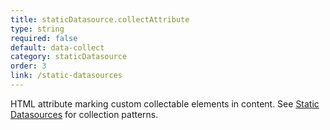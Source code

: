 ```yaml
---
title: staticDatasource.collectAttribute
type: string
required: false
default: data-collect
category: staticDatasource
order: 3
link: /static-datasources
---
```


HTML attribute marking custom collectable elements in content. See [Static Datasources](/static-datasources) for collection patterns.

